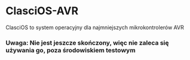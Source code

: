 # ClasciOS-AVR
ClasciOS to system operacyjny dla najmniejszych mikrokontrolerów AVR

### Uwaga: Nie jest jeszcze skończony, więc nie zaleca się używania go, poza środowiskiem testowym
